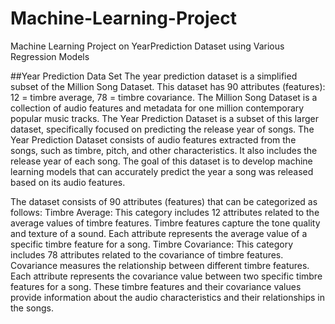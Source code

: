 # Machine-Learning-Project
Machine Learning Project on YearPrediction Dataset using Various Regression Models

##Year Prediction Data Set
The year prediction dataset is a simplified subset of the Million Song Dataset. This dataset has 90 attributes (features): 12 = timbre average, 78 = timbre covariance. 
The Million Song Dataset is a collection of audio features and metadata for one million contemporary popular music tracks. The Year Prediction Dataset is a subset of this larger dataset, specifically focused on predicting the release year of songs.
The Year Prediction Dataset consists of audio features extracted from the songs, such as timbre, pitch, and other characteristics. It also includes the release year of each song. The goal of this dataset is to develop machine learning models that can accurately predict the year a song was released based on its audio features.
 
The dataset consists of 90 attributes (features) that can be categorized as follows:
Timbre Average: This category includes 12 attributes related to the average values of timbre features. Timbre features capture the tone quality and texture of a sound. Each attribute represents the average value of a specific timbre feature for a song.
Timbre Covariance: This category includes 78 attributes related to the covariance of timbre features. Covariance measures the relationship between different timbre features. Each attribute represents the covariance value between two specific timbre features for a song.
These timbre features and their covariance values provide information about the audio characteristics and their relationships in the songs.
